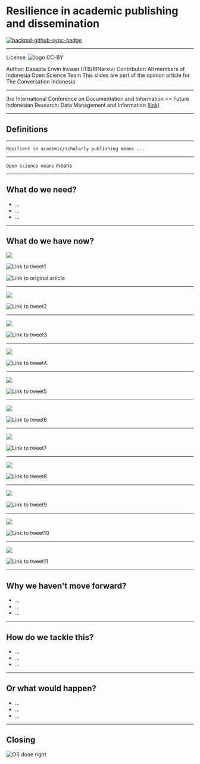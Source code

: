 Resilience in academic publishing and dissemination
===


[![hackmd-github-sync-badge](https://hackmd.io/pResxmwUToaA5WXNc8AUIg/badge)](https://hackmd.io/pResxmwUToaA5WXNc8AUIg)

----

License: ![logo CC-BY](https://mirrors.creativecommons.org/presskit/buttons/88x31/svg/by.svg)

Author: Dasapta Erwin Irawan (ITB/RINarxiv)
Contributor: All members of Indonesia Open Science Team
This slides are part of the opinion article for The Conversation Indonesia

---

3rd International Conference on Documentation and Information >> Future Indonesian Research: Data Management and Information ([link](https://pddi.lipi.go.id/call-for-paper-international-conference-on-documentation-and-information/))

---

## Definitions

----

`Resilient in academic/scholarly publishing means ...`

----

`Open science means` means

---

## What do we need?

- ...
- ...
- ...

---

## What do we have now?

![](https://i.imgur.com/gOqSpiI.png)

![Link to tweet1](https://twitter.com/dasaptaerwin/status/1311792169213018112?s=20)

![Link to original article](https://www.nature.com/articles/d41586-020-02708-4)

----

![](https://i.imgur.com/ooEJ7D0.png)

![Link to tweet2](https://twitter.com/dasaptaerwin/status/1311792925920034818?s=20)


----

![](https://i.imgur.com/zSMdVvD.jpg)

![Link to tweet3](https://twitter.com/dasaptaerwin/status/1311793744564289536?s=20)

----

![](https://i.imgur.com/3ns6y6I.jpg)

![Link to tweet4](https://twitter.com/dasaptaerwin/status/1311794808281800706?s=20)


----

![](https://i.imgur.com/1oOeyd6.png)

![Link to tweet5](https://twitter.com/dasaptaerwin/status/1311796804254482432?s=20)


----

![](https://i.imgur.com/g3XpGkh.jpg)

![Link to tweet6](https://twitter.com/dasaptaerwin/status/1311797231452733440?s=20)


----

![](https://i.imgur.com/GvRcx1u.jpg)

![Link to tweet7](https://twitter.com/dasaptaerwin/status/1311797787978207232?s=20)

----

![](https://twitter.com/dasaptaerwin/status/1311798441970810880?s=20)

![Link to tweet8](https://twitter.com/dasaptaerwin/status/1311798441970810880?s=20)

----

![](https://i.imgur.com/eCV9Q1y.jpg)

![Link to tweet9](https://twitter.com/dasaptaerwin/status/1311799492052623361?s=20)

----

![](https://i.imgur.com/L6ug356.jpg)

![Link to tweet10](https://twitter.com/dasaptaerwin/status/1311799861734301697?s=20)

----

![](https://i.imgur.com/HCHMVM4.jpg)

![Link to tweet11](https://twitter.com/dasaptaerwin/status/1311800463574982657?s=20)

----
## Why we haven't move forward?

- ...
- ...
- ...

---

## How do we tackle this?

- ...
- ...
- ...

---

## Or what would happen?

- ...
- ...
- ...

---

## Closing

![OS done right](https://pbs.twimg.com/media/DfKNJDqW0AAVIQp.jpg)

